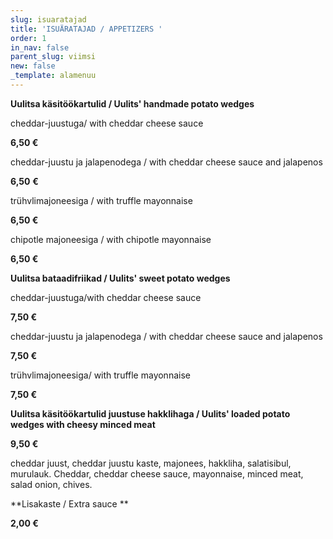 ```yaml
---
slug: isuaratajad
title: 'ISUÄRATAJAD / APPETIZERS '
order: 1
in_nav: false
parent_slug: viimsi
new: false
_template: alamenuu
---
```


>

**Uulitsa käsitöökartulid / Uulits' handmade potato wedges**

cheddar-juustuga/ with cheddar cheese sauce

**6,50 €**

<span class="spicy"></span> cheddar-juustu ja jalapenodega  / with cheddar cheese sauce and jalapenos

**6,50** **€**

trühvlimajoneesiga / with truffle mayonnaise 

**6,50 €**

chipotle majoneesiga  / with chipotle mayonnaise

**6,50 €** <span class="spicy"></span>

**Uulitsa bataadifriikad / Uulits' sweet potato wedges**

cheddar-juustuga/with cheddar cheese sauce

**7,50 €**

cheddar-juustu ja jalapenodega  / with cheddar cheese sauce and jalapenos

**7,50 €** <span class="spicy"></span>

trühvlimajoneesiga/ with truffle mayonnaise 

**7,50 €**

>

**Uulitsa käsitöökartulid juustuse hakklihaga / Uulits' loaded potato wedges with cheesy minced meat**

**9,50 €**

<span class="koostis">cheddar juust, cheddar juustu kaste, majonees, hakkliha, salatisibul, murulauk. Cheddar, cheddar cheese sauce, mayonnaise, minced meat, salad onion, chives.

**Lisakaste / Extra sauce **

**2,00 €**

